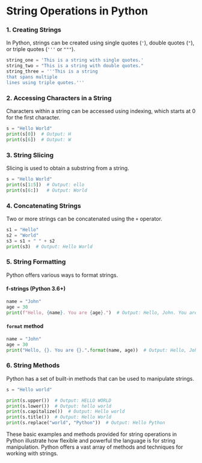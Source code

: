# String Operations in Python

### 1. Creating Strings
In Python, strings can be created using single quotes (`'`), double quotes (`"`), or triple quotes (`'''` or `"""`).

```python
string_one = 'This is a string with single quotes.'
string_two = "This is a string with double quotes."
string_three = '''This is a string
that spans multiple
lines using triple quotes.'''
```

### 2. Accessing Characters in a String
Characters within a string can be accessed using indexing, which starts at 0 for the first character.

```python
s = "Hello World"
print(s[0])  # Output: H
print(s[6])  # Output: W
```

### 3. String Slicing
Slicing is used to obtain a substring from a string.

```python
s = "Hello World"
print(s[1:5])  # Output: ello
print(s[6:])   # Output: World
```

### 4. Concatenating Strings
Two or more strings can be concatenated using the `+` operator.

```python
s1 = "Hello"
s2 = "World"
s3 = s1 + " " + s2
print(s3)  # Output: Hello World
```

### 5. String Formatting
Python offers various ways to format strings.

#### f-strings (Python 3.6+)
```python
name = "John"
age = 30
print(f"Hello, {name}. You are {age}.")  # Output: Hello, John. You are 30.
```

#### `format` method
```python
name = "John"
age = 30
print("Hello, {}. You are {}.".format(name, age))  # Output: Hello, John. You are 30.
```

### 6. String Methods
Python has a set of built-in methods that can be used to manipulate strings.

```python
s = "Hello world"

print(s.upper())  # Output: HELLO WORLD
print(s.lower())  # Output: hello world
print(s.capitalize())  # Output: Hello world
print(s.title())  # Output: Hello World
print(s.replace("world", "Python"))  # Output: Hello Python
```

These basic examples and methods provided for string operations in Python illustrate how flexible and powerful the language is for string manipulation. Python offers a vast array of methods and techniques for working with strings.
